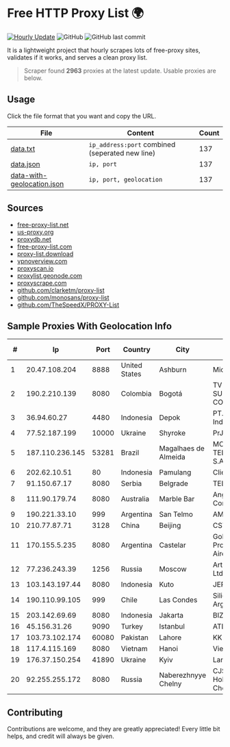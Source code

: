 
# Free HTTP Proxy List 🌍

[![Hourly Update](https://github.com/mertguvencli/http-proxy-list/actions/workflows/main.yml/badge.svg?branch=main)](https://github.com/mertguvencli/http-proxy-list/actions/workflows/main.yml)
![GitHub](https://img.shields.io/github/license/mertguvencli/http-proxy-list)
![GitHub last commit](https://img.shields.io/github/last-commit/mertguvencli/http-proxy-list)

It is a lightweight project that hourly scrapes lots of free-proxy sites, validates if it works, and serves a clean proxy list.


> Scraper found **2963** proxies at the latest update. Usable proxies are below.

## Usage

Click the file format that you want and copy the URL.


|File|Content|Count|
|----|-------|-----|
|[data.txt](https://raw.githubusercontent.com/mertguvencli/http-proxy-list/main/proxy-list/data.txt)|`ip_address:port` combined (seperated new line)|137|
|[data.json](https://raw.githubusercontent.com/mertguvencli/http-proxy-list/main/proxy-list/data.json)|`ip, port`|137|
|[data-with-geolocation.json](https://raw.githubusercontent.com/mertguvencli/http-proxy-list/main/proxy-list/data-with-geolocation.json)|`ip, port, geolocation`|137|

## Sources

* [free-proxy-list.net](https://free-proxy-list.net)
* [us-proxy.org](https://www.us-proxy.org)
* [proxydb.net](http://proxydb.net)
* [free-proxy-list.com](https://free-proxy-list.com/?page=&port=&type%5B%5D=http&type%5B%5D=https&up_time=0&search=Search)
* [proxy-list.download](https://www.proxy-list.download/HTTP)
* [vpnoverview.com](https://vpnoverview.com/privacy/anonymous-browsing/free-proxy-servers)
* [proxyscan.io](https://www.proxyscan.io)
* [proxylist.geonode.com](https://proxylist.geonode.com/api/proxy-list?limit=300&page=1&sort_by=lastChecked&sort_type=desc&protocols=http,https)
* [proxyscrape.com](https://api.proxyscrape.com/v2/?request=displayproxies&protocol=http&timeout=10000&country=all&ssl=all&anonymity=all)
* [github.com/clarketm/proxy-list](https://raw.githubusercontent.com/clarketm/proxy-list/master/proxy-list-raw.txt)
* [github.com/monosans/proxy-list](https://raw.githubusercontent.com/monosans/proxy-list/main/proxies/http.txt)
* [github.com/TheSpeedX/PROXY-List](https://raw.githubusercontent.com/TheSpeedX/PROXY-List/master/http.txt)


## Sample Proxies With Geolocation Info

|#|Ip|Port|Country|City|Internet Service Provider|
|-|--|----|-------|----|-------------------------|
|1|20.47.108.204|8888|United States|Ashburn|Microsoft Corporation|
|2|190.2.210.139|8080|Colombia|Bogotá|TV AZTECA SUCURSAL COLOMBIA|
|3|36.94.60.27|4480|Indonesia|Depok|PT. Telekomunikasi Indonesia|
|4|77.52.187.199|10000|Ukraine|Shyroke|PrJSC "VF UKRAINE"|
|5|187.110.236.145|53281|Brazil|Magalhaes de Almeida|MOB SERVICOS DE TELECOMUNICACOES S.A|
|6|202.62.10.51|80|Indonesia|Pamulang|Client Jakarta Iconpln|
|7|91.150.67.17|8080|Serbia|Belgrade|TELEKOM SRBIJA a.d.|
|8|111.90.179.74|8080|Australia|Marble Bar|Angkor Data Communication|
|9|190.221.33.10|999|Argentina|San Telmo|AMX Argentina S.A.|
|10|210.77.87.71|3128|China|Beijing|CSTNET|
|11|170.155.5.235|8080|Argentina|Castelar|Gobernacion de la Provincia de Buenos Aires|
|12|77.236.243.39|1256|Russia|Moscow|ArtCommunications Ltd. ISP. Moscow|
|13|103.143.197.44|8080|Indonesia|Kuto|JERNIHNETWORK|
|14|190.110.99.105|999|Chile|Las Condes|Silica Networks Argentina S.A.|
|15|203.142.69.69|8080|Indonesia|Jakarta|BIZNET|
|16|45.156.31.26|9090|Turkey|Istanbul|ATLANTIS|
|17|103.73.102.174|60080|Pakistan|Lahore|KK Networks (Pvt) Ltd|
|18|117.4.115.169|8080|Vietnam|Hanoi|Viettel Corporation|
|19|176.37.150.254|41890|Ukraine|Kyiv|Lanet Network|
|20|92.255.255.172|8080|Russia|Naberezhnyye Chelny|CJSC "ER-Telecom Holding" Naberezhnye Chelny branch|



## Contributing

Contributions are welcome, and they are greatly appreciated! Every
little bit helps, and credit will always be given.

